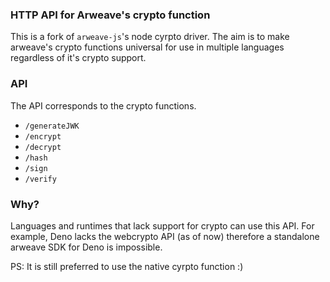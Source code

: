 ### HTTP API for Arweave's crypto function

This is a fork of `arweave-js`'s node cyrpto driver. The aim is to make arweave's crypto functions universal for use in multiple languages regardless of it's crypto support.

### API

The API corresponds to the crypto functions.

* `/generateJWK` 
* `/encrypt`
* `/decrypt`
* `/hash`
* `/sign`
* `/verify`

### Why?

Languages and runtimes that lack support for crypto can use this API. For example, Deno lacks the webcrypto API (as of now) therefore a standalone arweave SDK for Deno is impossible. 

PS: It is still preferred to use the native cyrpto function :)
